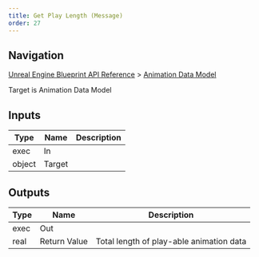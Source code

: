 ```yaml
---
title: Get Play Length (Message)
order: 27
---
```

## Navigation

[Unreal Engine Blueprint API Reference](https://dev.epicgames.com/documentation/en-us/unreal-engine/BlueprintAPI) > [Animation Data Model](https://dev.epicgames.com/documentation/en-us/unreal-engine/BlueprintAPI/AnimationDataModel)

Target is Animation Data Model

## Inputs

| Type | Name | Description |
| --- | --- | --- |
| exec | In |  |
| object | Target |  |

## Outputs

| Type | Name | Description |
| --- | --- | --- |
| exec | Out |  |
| real | Return Value | Total length of play-able animation data |
